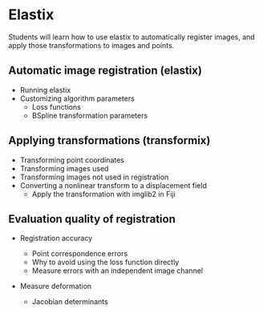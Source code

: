 # Elastix 

Students will learn how to use elastix to automatically register images, and
apply those transformations to images and points.

## Automatic image registration (elastix)

* Running elastix
* Customizing algorithm parameters
    * Loss functions
    * BSpline transformation parameters

## Applying transformations (transformix)

* Transforming point coordinates
* Transforming images used 
* Transforming images not used in registration 
* Converting a nonlinear transform to a displacement field
    * Apply the transformation with imglib2 in Fiji

## Evaluation quality of registration

* Registration accuracy
    * Point correspondence errors
    * Why to avoid using the loss function directly
    * Measure errors with an independent image channel

* Measure deformation
    * Jacobian determinants 

